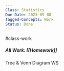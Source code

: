 ```yaml
---
Class: Statistics
Due-Date: 2023-09-08
Tagged-Concepts: Work
Status: Done
---
```

#class-work 

##### All Work: [[Homework]]
Tree & Venn Diagram WS
